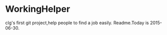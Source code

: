# WorkingHelper
clg's first git project,help people to find a job easily.
Readme.Today is 2015-06-30.
